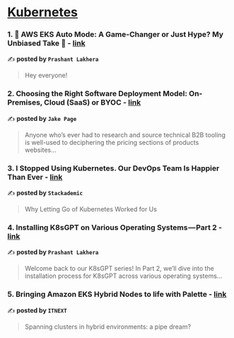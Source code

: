 
<h1><a href=https://medium.com/tag/kubernetes/recommended target="_blank" rel="noopener noreferrer">Kubernetes</a></h1>
<h3>1. 👋 AWS EKS Auto Mode: A Game-Changer or Just Hype? My Unbiased Take 👋 - <a href="https://medium.com/@devopslearning/aws-eks-auto-mode-a-game-changer-or-just-hype-my-unbiased-take-18de17c4484a" target="_blank" rel="noopener noreferrer">link</a></h3>

✍️ **posted by `Prashant Lakhera`**

<blockquote>Hey everyone!</blockquote>

<h3>2. Choosing the Right Software Deployment Model: On-Premises, Cloud (SaaS) or BYOC - <a href="https://medium.com/@jake.page91/choosing-the-right-software-deployment-model-on-premises-cloud-saas-or-byoc-be3304153f09" target="_blank" rel="noopener noreferrer">link</a></h3>

✍️ **posted by `Jake Page`**

<blockquote>Anyone who’s ever had to research and source technical B2B tooling is well-used to deciphering the pricing sections of products websites…</blockquote>

<h3>3. I Stopped Using Kubernetes. Our DevOps Team Is Happier Than Ever - <a href="https://medium.com/stackademic/i-stopped-using-kubernetes-our-devops-team-is-happier-than-ever-a5519f916ec0" target="_blank" rel="noopener noreferrer">link</a></h3>

✍️ **posted by `Stackademic`**

<blockquote>Why Letting Go of Kubernetes Worked for Us</blockquote>

<h3>4. Installing K8sGPT on Various Operating Systems — Part 2 - <a href="https://medium.com/@devopslearning/installing-k8sgpt-on-various-operating-systems-part-2-3b1274a85235" target="_blank" rel="noopener noreferrer">link</a></h3>

✍️ **posted by `Prashant Lakhera`**

<blockquote>Welcome back to our K8sGPT series! In Part 2, we’ll dive into the installation process for K8sGPT across various operating systems…</blockquote>

<h3>5. Bringing Amazon EKS Hybrid Nodes to life with Palette - <a href="https://medium.com/itnext/bringing-amazon-eks-hybrid-nodes-to-life-with-palette-584734449503" target="_blank" rel="noopener noreferrer">link</a></h3>

✍️ **posted by `ITNEXT`**

<blockquote>Spanning clusters in hybrid environments: a pipe dream?</blockquote>

